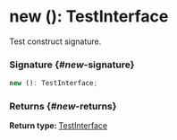# new (): TestInterface

Test construct signature.

### Signature {#_new_-signature}

```typescript
new (): TestInterface;
```

### Returns {#_new_-returns}

<b>Return type: </b>[TestInterface](docs/simple-suite-test/testinterface-interface)

